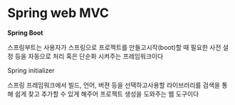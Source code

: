 # Spring web MVC



**Spring Boot**

스프링부트는 사용자가 스프링으로 프로젝트를 만들고시작(boot)할 때 필요한 사전 설정 등을 자동으로 처리 혹은 단순화 시켜주는 프레임워크이다



Spring initializer

스프링 프레임워크에서 빌드, 언어, 버젼 등을 선택하고사용할 라이브러리를 검색을 통해 쉽게 찾고 추가할 수 있게 해주어 프로젝트 생성을 도와주는 웹 도구이다
